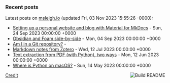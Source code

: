 ### Recent posts

<!-- blog starts -->
Latest posts on [msleigh.io](https://msleigh.io/) (updated Fri, 03 Nov 2023 15:55:26 -0000):
- [Setting up a personal website and blog with Material for MkDocs](https://msleigh.io/blog/2023/09/24/setting-up-a-personal-website-and-blog-with-material-for-mkdocs/) - Sun, 24 Sep 2023 00:00:00 +0000
- [Obsidian and Foam side-by-side](https://msleigh.io/blog/2023/09/04/obsidian-and-foam-side-by-side/) - Mon, 04 Sep 2023 00:00:00 +0000
- [Am I in a Git repository?](https://msleigh.io/blog/2023/07/20/am-i-in-a-git-repository/) - 
- [Markdown notes from Zotero](https://msleigh.io/blog/2023/07/12/markdown-notes-from-zotero/) - Wed, 12 Jul 2023 00:00:00 +0000
- [Text extraction from PDF (with Python), two ways](https://msleigh.io/blog/2023/06/12/text-extraction-from-pdf-with-python-two-ways/) - Mon, 12 Jun 2023 00:00:00 +0000
- [Where is Python on macOS?](https://msleigh.io/blog/2023/05/14/where-is-python-on-macos/) - Sun, 14 May 2023 00:00:00 +0000
<!-- blog ends -->

<a href="https://github.com/msleigh/msleigh/actions"><img src="https://github.com/msleigh/msleigh/actions/workflows/build.yml/badge.svg" align="right" alt="Build README"></a>
<a href="https://simonwillison.net/2020/Jul/10/self-updating-profile-readme/">Credit</a>
